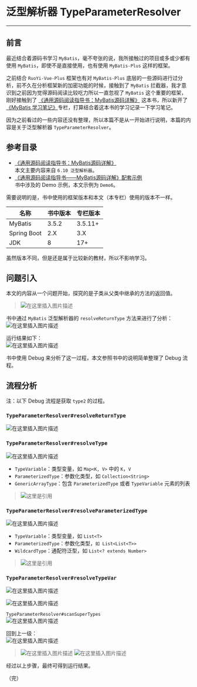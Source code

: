 # 泛型解析器 TypeParameterResolver
- - -
## 前言
最近结合着源码书学习 `MyBatis`，毫不夸张的说，我所接触过的项目或多或少都有使用 `MyBatis`，即使不是直接使用，也有使用 `MyBatis-Plus` 这样的框架。

之前结合 `RuoYi-Vue-Plus` 框架也有对 `MyBatis-Plus` 底层的一些源码进行过分析，前不久在分析框架新的加密功能的时候，接触到了 `MyBatis` 拦截器，我才意识到之前因为觉得源码阅读比较吃力所以一直忽视了 `MyBatis` 这个重要的框架，刚好接触到了 [《通用源码阅读指导书：MyBatis源码详解》](https://weread.qq.com/web/bookDetail/de732ba071f94a8ede7dc94) 这本书，所以新开了 [《MyBatis 学习笔记》](https://blog.csdn.net/michelle_zhong/category_12206338.html)专栏，打算结合着这本书的学习记录一下学习笔记。

因为之前看过的一些内容还没有整理，所以本篇不是从一开始进行说明，本篇的内容是关于泛型解析器 `TypeParameterResolver`。

## 参考目录
- [《通用源码阅读指导书：MyBatis源码详解》](https://weread.qq.com/web/bookDetail/de732ba071f94a8ede7dc94)<br>
本文主要内容来自 `6.10 泛型解析器`。
- [《通用源码阅读指导书——MyBatis源码详解》配套示例](https://github.com/yeecode/MyBatisDemo)<br>
书中涉及的 Demo 示例，本文示例为 `Demo6`。

需要说明的是，书中使用的框架版本和本文（本专栏）使用的版本不一样。

| 名称          | 书中版本  | 专栏版本    |
|-------------|-------|---------|
| MyBatis     | 3.5.2 | 3.5.11+ |
| Spring Boot | 2.X   | 3.X     |
| JDK         | 8     | 17+     |

虽然版本不同，但是还是属于比较新的教材，所以不影响学习。

## 问题引入
本文的内容从一个问题开始，探究的是子类从父类中继承的方法的返回值。

> ![在这里插入图片描述](images/230216_TypeParameterResolver/0f7957abd65c4a8a8900cf89c832bf67.png)

书中通过 `MyBatis` 泛型解析器的 `resolveReturnType` 方法来进行了分析：<br>
![在这里插入图片描述](images/230216_TypeParameterResolver/7a8a207ca3e94478889054bf1c93dd2a.png)

运行结果如下：<br>
![在这里插入图片描述](images/230216_TypeParameterResolver/c9ad4c4647744fbcb75bc775652a82f4.png)

书中使用 Debug 来分析了这一过程，本文参照书中的说明简单整理了 Debug 流程。

## 流程分析
注：以下 Debug 流程是获取 `type2` 的过程。

### `TypeParameterResolver#resolveReturnType`
![在这里插入图片描述](images/230216_TypeParameterResolver/025ee38ad4c04804a66b0a3db8331a99.png)
### `TypeParameterResolver#resolveType`
![在这里插入图片描述](images/230216_TypeParameterResolver/8017111c20d54308b634d2d4d69621a7.png)
- `TypeVariable`：类型变量，如 `Map<K, V>` 中的 `K`，`V`
- `ParameterizedType`：参数化类型，如 `Collection<String>`
- `GenericArrayType`：包含 `ParameterizedType` 或者 `TypeVariable` 元素的列表

> ![这里是引用](images/230216_TypeParameterResolver/bbb94740ea954ea39b1ca4b6bc78970f.png)
### `TypeParameterResolver#resolveParameterizedType`
![在这里插入图片描述](images/230216_TypeParameterResolver/fa4d0c662d0e4e5c82dc6d78555b134b.png)
- `TypeVariable`：类型变量，如 `List<T>`
- `ParameterizedType`：参数化类型，`如 List<List<T>>`
- `WildcardType`：通配符泛型，如 `List<? extends Number>`

> ![这里是引用](images/230216_TypeParameterResolver/94fe61ccd6be4219823e6cf9f7b336ae.png)

### `TypeParameterResolver#resolveTypeVar`
![在这里插入图片描述](images/230216_TypeParameterResolver/aaabed7c6cc64f8bb63e5d36c4a94205.png)

![在这里插入图片描述](images/230216_TypeParameterResolver/fd332192464e44739dbec51efa229785.png)

`TypeParameterResolver#scanSuperTypes`<br>
![在这里插入图片描述](images/230216_TypeParameterResolver/bc9d5692a3ac4c71b63892cb6bc448a8.png)

回到上一级：<br>
![在这里插入图片描述](images/230216_TypeParameterResolver/54c1fcddf8214e4899da7b21f2664c60.png)

> ![在这里插入图片描述](images/230216_TypeParameterResolver/a29f6519566d42098dfae6e5113f611e.png)
> ![在这里插入图片描述](images/230216_TypeParameterResolver/caa6e7c7a99a4b1a961405e0a8a4d72d.png)

经过以上步骤，最终可得到运行结果。

（完）